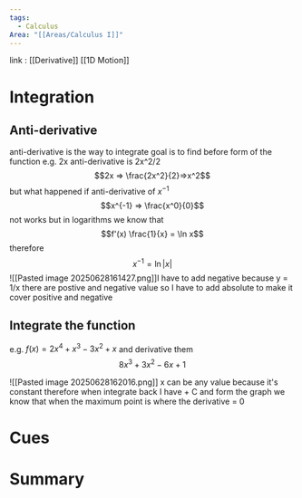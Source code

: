 ```yaml
---
tags:
  - Calculus
Area: "[[Areas/Calculus I]]"
---
```

link : [[Derivative]] [[1D Motion]]
# Integration
## Anti-derivative
anti-derivative is the way to integrate goal is to find before form of the function
e.g. 2x anti-derivative is 2x^2/2 
$$2x => \frac{2x^2}{2}=>x^2$$
but what happened if anti-derivative of $x^{-1}$ 
$$x^{-1} => \frac{x^0}{0}$$
not works but in logarithms we know that 
$$f'(x) \frac{1}{x} = \ln x$$
therefore 
$$x^{-1} = \ln |x|$$
![[Pasted image 20250628161427.png]]I have to add negative because y = 1/x there are postive and negative value so I have to add absolute to make it cover positive and negative
## Integrate the function
e.g. $f(x) = 2x^4 + x^3 - 3x^2 + x$
and derivative them
$$8x^3 + 3x^2 - 6x + 1$$

![[Pasted image 20250628162016.png]]
x can be any value because it's constant therefore when integrate back I have + C 
and form the graph we know that when the maximum point is where the derivative = 0
# Cues
# Summary
```

```
